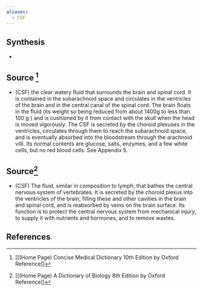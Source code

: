 ```yaml
---
aliases:
  - CSF
---
```

## Synthesis
- 
## Source [^1]
- (CSF) the clear watery fluid that surrounds the brain and spinal cord. It is contained in the subarachnoid space and circulates in the ventricles of the brain and in the central canal of the spinal cord. The brain floats in the fluid (its weight so being reduced from about 1400g to less than 100 g ) and is cushioned by it from contact with the skull when the head is moved vigorously. The CSF is secreted by the choroid plexuses in the ventricles, circulates through them to reach the subarachnoid space, and is eventually absorbed into the bloodstream through the arachnoid villi. Its normal contents are glucose, salts, enzymes, and a few white cells, but no red blood cells. See Appendix 5.
## Source[^2]
- (CSF) The fluid, similar in composition to lymph, that bathes the central nervous system of vertebrates. It is secreted by the choroid plexus into the ventricles of the brain, filling these and other cavities in the brain and spinal cord, and is reabsorbed by veins on the brain surface. Its function is to protect the central nervous system from mechanical injury, to supply it with nutrients and hormones, and to remove wastes.
## References

[^1]: [[(Home Page) Concise Medical Dictionary 10th Edition by Oxford Reference]]
[^2]: [[(Home Page) A Dictionary of Biology 8th Edition by Oxford Reference]]
